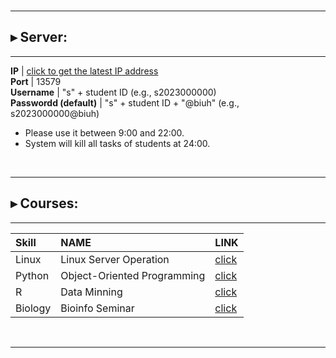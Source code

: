 <img src="https://fzhang.bioinfo-lab.com/img/white.png" height="1" width='500'>

---------------------------------------

## ▸ Server:

---------------------------------------

 **IP**                  | [click to get the latest IP address](https://www.bioinfo-lab.com/ip.txt)                   
 **Port**                | 13579                                        
 **Username**            | "s" + student ID (e.g., s2023000000)         
 **Passwordd (default)** | "s" + student ID + "@biuh" (e.g., s2023000000@biuh) 

* Please use it between 9:00 and 22:00.
* System will kill all tasks of students at 24:00. 


&nbsp;&nbsp;

---------------------------------------

## ▸ Courses:

---------------------------------------

| Skill | NAME | LINK |
|:---------|:---------|:---------|
| Linux | Linux Server Operation | [click](/courses/Linux_Server_Operation)|
| Python | Object-Oriented Programming | [click](/courses/Object_Oriented_Programming)|
| R | Data Minning |  [click](/courses/Data_Mining)|
| Biology | Bioinfo Seminar |  [click](/courses/Bioinfo_Seminar)|

&nbsp;&nbsp;

---------------------------------------








